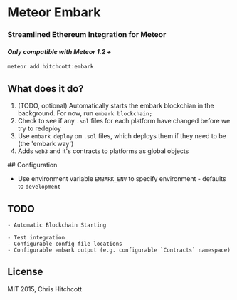 # Meteor Embark

### Streamlined Ethereum Integration for Meteor

#### ️*Only compatible with Meteor 1.2 +*

```
meteor add hitchcott:embark
```

## What does it do?

1. (TODO, optional) Automatically starts the embark blockchian in the background. For now, run `embark blockchain;`
1. Check to see if any `.sol` files for each platform have changed before we try to redeploy
3. Use `embark deploy` on `.sol` files, which deploys them if they need to be (the 'embark way')
4. Adds `web3` and it's contracts to platforms as global objects

## Configuration

* Use environment variable `EMBARK_ENV` to specify environment - defaults to `development`

## TODO

```
- Automatic Blockchain Starting

- Test integration
- Configurable config file locations
- Configurable embark output (e.g. configurable `Contracts` namespace)
```

## License

MIT 2015, Chris Hitchcott
